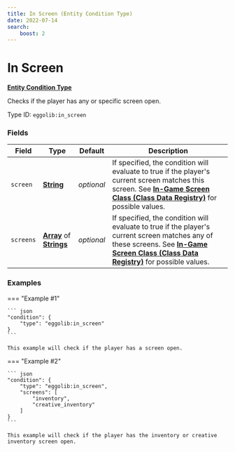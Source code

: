 ```yaml
---
title: In Screen (Entity Condition Type)
date: 2022-07-14
search:
    boost: 2
---
```


#   In Screen

**[Entity Condition Type]**

Checks if the player has any or specific screen open.

Type ID: `eggolib:in_screen`


### Fields

Field | Type | Default | Description
------|------|---------|------------
`screen` | **[String]** | *optional* | If specified, the condition will evaluate to true if the player's current screen matches this screen. See **[In-Game Screen Class (Class Data Registry)]** for possible values.
`screens` | **[Array]** of **[Strings]** | *optional* | If specified, the condition will evaluate to true if the player's current screen matches any of these screens. See **[In-Game Screen Class (Class Data Registry)]** for possible values.


### Examples

=== "Example #1"

    ``` json
    "condition": {
        "type": "eggolib:in_screen"
    }
    ```

    This example will check if the player has a screen open.


=== "Example #2"

    ``` json
    "condition": {
        "type": "eggolib:in_screen",
        "screens": [
            "inventory",
            "creative_inventory"
        ]
    }
    ```

    This example will check if the player has the inventory or creative inventory screen open.


[Entity Condition Type]: ../entity_condition_types.md
[String]: https://origins.readthedocs.io/en/latest/types/data_types/string
[Strings]: https://origins.readthedocs.io/en/latest/types/data_types/string
[Array]: https://origins.readthedocs.io/en/latest/types/data_types/array
[In-Game Screen Class (Class Data Registry)]: ../../misc/class_data_registries/in-game_screen_class.md
